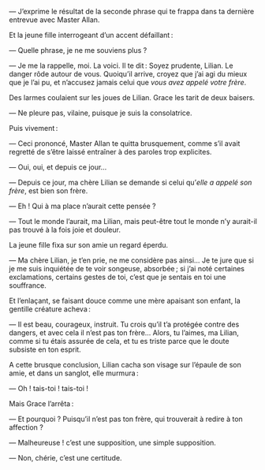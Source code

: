 — J’exprime le résultat de la seconde phrase qui te frappa dans ta dernière entrevue avec Master Allan.

Et la jeune fille interrogeant d’un accent défaillant :

— Quelle phrase, je ne me souviens plus ?

— Je me la rappelle, moi. La voici. Il te dit : Soyez prudente, Lilian. Le 
danger rôde autour de vous. Quoiqu’il arrive, croyez que j’ai agi du mieux
que je l’ai pu, et n’accusez jamais celui que _vous avez appelé votre frère_.

Des larmes coulaient sur les joues de Lilian. Grace les tarit de deux baisers.

— Ne pleure pas, vilaine, puisque je suis la consolatrice.

Puis vivement :

— Ceci prononcé, Master Allan te quitta brusquement, comme s’il avait regretté de s’être laissé entraîner à des paroles trop explicites.

— Oui, oui, et depuis ce jour… 

— Depuis ce jour, ma chère Lilian se demande si celui qu’_elle a appelé
son frère_, est bien son frère.

— Eh ! Qui à ma place n’aurait cette pensée ?

— Tout le monde l’aurait, ma Lilian, mais peut-être tout le monde n’y aurait-il pas trouvé à la fois joie et douleur.

La jeune fille fixa sur son amie un regard éperdu.

— Ma chère Lilian, je t’en prie, ne me considère pas ainsi… Je te jure
que si je me suis inquiétée de te voir songeuse, absorbée ; si j’ai noté
certaines exclamations, certains gestes de toi, c’est que je sentais en toi une
souffrance.

Et l’enlaçant, se faisant douce comme une mère apaisant son enfant, la
gentille créature acheva :

— Il est beau, courageux, instruit. Tu crois qu’il t’a protégée contre des
dangers, et avec cela il n’est pas ton frère… Alors, tu l’aimes, ma Lilian,
comme si tu étais assurée de cela, et tu es triste parce que le doute subsiste
en ton esprit.

A cette brusque conclusion, Lilian cacha son visage sur l’épaule de son amie, et dans un sanglot, elle murmura :

— Oh ! tais-toi ! tais-toi !

Mais Grace l’arrêta :

— Et pourquoi ? Puisqu’il n’est pas ton frère, qui trouverait à redire à
ton affection ?

— Malheureuse ! c’est une supposition, une simple supposition.

— Non, chérie, c’est une certitude.
